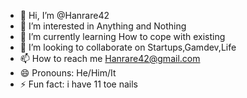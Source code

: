 - 👋 Hi, I’m @Hanrare42
- 👀 I’m interested in Anything and Nothing
- 🌱 I’m currently learning How to cope with existing
- 💞️ I’m looking to collaborate on Startups,Gamdev,Life
- 📫 How to reach me Hanrare42@gmail.com
- 😄 Pronouns: He/Him/It
- ⚡ Fun fact: i have 11 toe nails

<!---
Hanrare42/Hanrare42 is a ✨ special ✨ repository because its `README.md` (this file) appears on your GitHub profile.
You can click the Preview link to take a look at your changes.
--->

